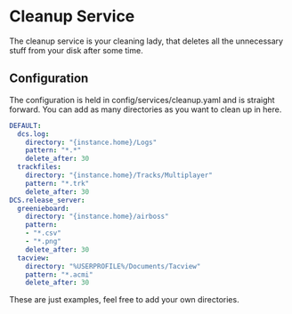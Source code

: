 # Cleanup Service
The cleanup service is your cleaning lady, that deletes all the unnecessary stuff from your disk after some time.<br>

## Configuration
The configuration is held in config/services/cleanup.yaml and is straight forward. You can add as many directories
as you want to clean up in here.

```yaml
DEFAULT:
  dcs.log:
    directory: "{instance.home}/Logs"
    pattern: "*.*"
    delete_after: 30
  trackfiles:
    directory: "{instance.home}/Tracks/Multiplayer"
    pattern: "*.trk"
    delete_after: 30
DCS.release_server:
  greenieboard:
    directory: "{instance.home}/airboss"
    pattern:
    - "*.csv"
    - "*.png"
    delete_after: 30
  tacview:
    directory: "%USERPROFILE%/Documents/Tacview"
    pattern: "*.acmi"
    delete_after: 30
```
These are just examples, feel free to add your own directories.
